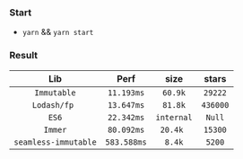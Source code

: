 ### Start
- `yarn` && `yarn start`

### Result

|         Lib          |    Perf     |    size    |   stars    |
| :------------------: | :---------: | :--------: | :--------: |
|     `Immutable`      | `11.193ms`  |  `60.9k`   | `29222`  |
|     `Lodash/fp `     | `13.647ms`  |  `81.8k`   | `436000` |
|        `ES6`         | `22.342ms`  | `internal` |  `Null`  |
|       `Immer`        | `80.092ms`  |  `20.4k `  | `15300`  |
| `seamless-immutable` | `583.588ms` |   `8.4k`   |  `5200`  |